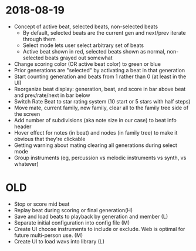 2018-08-19
==========

* Concept of active beat, selected beats, non-selected beats
    * By default, selected beats are the current gen and next/prev iterate through them
    * Select mode lets user select arbitrary set of beats
    * Active beat shown in red, selected beats shown as normal, non-selected beats grayed out somewhat
* Change scoring color (OR active beat color) to green or blue
* Prior generations are "selected" by activating a beat in that generation
* Start counting generation and beats from 1 rather than 0 (at least in the UI)
* Reorganize beat display: generation, beat, and score in bar above beat and prev/rate/next in bar below
* Switch Rate Beat to star rating system (10 start or 5 stars with half steps)
* Move mate, current family, new family, clear all to the family tree side of the screen
* Add number of subdivisions (aka note size in our case) to beat info header
* Hover effect for notes (in beat) and nodes (in family tree) to make it obvious that they're clickable
* Getting warning about mating clearing all generations during select mode
* Group instruments (eg, percussion vs melodic instruments vs synth, vs whatever)


OLD
===

* Stop or score mid beat
* Replay beat during scoring or final generation(H)
* Save and load beats to playback by generation and member (L)
* Separate initial configuration into config file (M)
* Create UI choose instruments to include or exclude. Web is optimal for future multi-person use. (M)
* Create UI to load wavs into library (L)